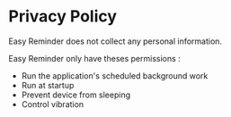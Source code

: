 # Privacy Policy
Easy Reminder does not collect any personal information.

Easy Reminder only have theses permissions :
- Run the application's scheduled background work
- Run at startup
- Prevent device from sleeping
- Control vibration
